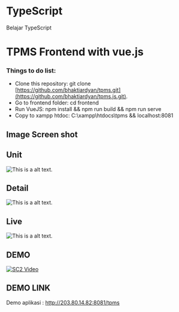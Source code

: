 # TypeScript
Belajar TypeScript

# TPMS Frontend with vue.js

### Things to do list:
* Clone this repository: git clone [https://github.com/bhaktiardyan/tpms.git](https://github.com/bhaktiardyan/tpms.js.git).
* Go to frontend folder: cd frontend
* Run VueJS: npm install && npm run build && npm run serve
* Copy to xampp htdoc: C:\xampp\htdocs\tpms && localhost:8081

## Image Screen shot
## Unit
![This is a alt text.](https://github.com/bhaktiardyan/TPMS/blob/main/Capture1.PNG "This is a sample image.")
## Detail
![This is a alt text.](https://github.com/bhaktiardyan/TPMS/blob/main/Capture2.PNG "This is a sample image.")
## Live
![This is a alt text.](https://github.com/bhaktiardyan/TPMS/blob/main/Capture3.PNG "This is a sample image.")

## DEMO
[![SC2 Video](https://github.com/bhaktiardyan/tpms/blob/main/Capture.PNG)](https://youtu.be/zFOJuqNVDPA)
## DEMO LINK
Demo aplikasi : http://203.80.14.82:8081/tpms
